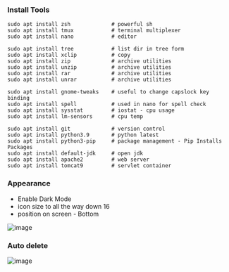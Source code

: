 ### Install Tools


```
sudo apt install zsh             # powerful sh 
sudo apt install tmux            # terminal multiplexer
sudo apt install nano            # editor

sudo apt install tree            # list dir in tree form
sudo apt install xclip           # copy
sudo apt install zip             # archive utilities 
sudo apt install unzip           # archive utilities 
sudo apt install rar             # archive utilities 
sudo apt install unrar           # archive utilities 
 
sudo apt install gnome-tweaks    # useful to change capslock key binding
sudo apt install spell           # used in nano for spell check
sudo apt install sysstat         # iostat - cpu usage
sudo apt install lm-sensors      # cpu temp

sudo apt install git             # version control
sudo apt install python3.9       # python latest
sudo apt install python3-pip     # package management - Pip Installs Packages
sudo apt install default-jdk     # open jdk
sudo apt install apache2         # web server 
sudo apt install tomcat9         # servlet container
```

### Appearance
- Enable Dark Mode
- icon size to all the way down 16
- position on screen - Bottom

![image](https://user-images.githubusercontent.com/82016952/115949765-ea9c0100-a4f4-11eb-819a-75ac22b665b8.png)

### Auto delete 

![image](https://user-images.githubusercontent.com/82016952/115950054-94c85880-a4f6-11eb-9d27-5830c9668789.png)

